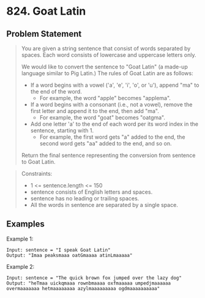 # 824. Goat Latin

## Problem Statement

> You are given a string sentence that consist of words separated by spaces. Each word consists of lowercase and uppercase letters only.
>
> We would like to convert the sentence to "Goat Latin" (a made-up language similar to Pig Latin.) The rules of Goat Latin are as follows:
>
> - If a word begins with a vowel ('a', 'e', 'i', 'o', or 'u'), append "ma" to the end of the word.
>   - For example, the word "apple" becomes "applema".
> - If a word begins with a consonant (i.e., not a vowel), remove the first letter and append it to the end, then add "ma".
>   - For example, the word "goat" becomes "oatgma".
> - Add one letter 'a' to the end of each word per its word index in the sentence, starting with 1.
>   - For example, the first word gets "a" added to the end, the second word gets "aa" added to the end, and so on.
>
> Return the final sentence representing the conversion from sentence to Goat Latin.

> Constraints:
>
> - 1 <= sentence.length <= 150
> - sentence consists of English letters and spaces.
> - sentence has no leading or trailing spaces.
> - All the words in sentence are separated by a single space.

## Examples

Example 1:

```
Input: sentence = "I speak Goat Latin"
Output: "Imaa peaksmaaa oatGmaaaa atinLmaaaaa"
```

Example 2:

```
Input: sentence = "The quick brown fox jumped over the lazy dog"
Output: "heTmaa uickqmaaa rownbmaaaa oxfmaaaaa umpedjmaaaaaa overmaaaaaaa hetmaaaaaaaa azylmaaaaaaaaa ogdmaaaaaaaaaa"
```
